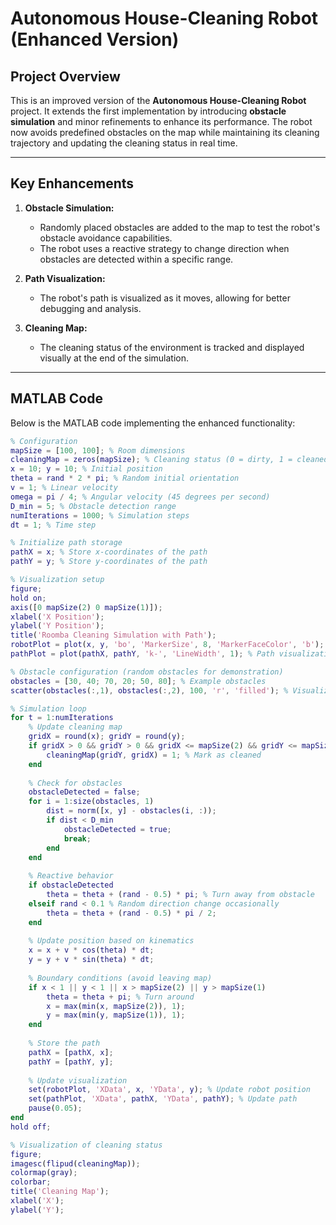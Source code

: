 # Autonomous House-Cleaning Robot (Enhanced Version)

## Project Overview
This is an improved version of the **Autonomous House-Cleaning Robot** project. It extends the first implementation by introducing **obstacle simulation** and minor refinements to enhance its performance. The robot now avoids predefined obstacles on the map while maintaining its cleaning trajectory and updating the cleaning status in real time.

---

## Key Enhancements
1. **Obstacle Simulation:**
   - Randomly placed obstacles are added to the map to test the robot's obstacle avoidance capabilities.
   - The robot uses a reactive strategy to change direction when obstacles are detected within a specific range.

2. **Path Visualization:**
   - The robot's path is visualized as it moves, allowing for better debugging and analysis.

3. **Cleaning Map:**
   - The cleaning status of the environment is tracked and displayed visually at the end of the simulation.

---

## MATLAB Code
Below is the MATLAB code implementing the enhanced functionality:

```matlab
% Configuration
mapSize = [100, 100]; % Room dimensions
cleaningMap = zeros(mapSize); % Cleaning status (0 = dirty, 1 = cleaned)
x = 10; y = 10; % Initial position
theta = rand * 2 * pi; % Random initial orientation
v = 1; % Linear velocity
omega = pi / 4; % Angular velocity (45 degrees per second)
D_min = 5; % Obstacle detection range
numIterations = 1000; % Simulation steps
dt = 1; % Time step

% Initialize path storage
pathX = x; % Store x-coordinates of the path
pathY = y; % Store y-coordinates of the path

% Visualization setup
figure;
hold on;
axis([0 mapSize(2) 0 mapSize(1)]);
xlabel('X Position');
ylabel('Y Position');
title('Roomba Cleaning Simulation with Path');
robotPlot = plot(x, y, 'bo', 'MarkerSize', 8, 'MarkerFaceColor', 'b'); % Robot position
pathPlot = plot(pathX, pathY, 'k-', 'LineWidth', 1); % Path visualization

% Obstacle configuration (random obstacles for demonstration)
obstacles = [30, 40; 70, 20; 50, 80]; % Example obstacles
scatter(obstacles(:,1), obstacles(:,2), 100, 'r', 'filled'); % Visualize obstacles

% Simulation loop
for t = 1:numIterations
    % Update cleaning map
    gridX = round(x); gridY = round(y);
    if gridX > 0 && gridY > 0 && gridX <= mapSize(2) && gridY <= mapSize(1)
        cleaningMap(gridY, gridX) = 1; % Mark as cleaned
    end
    
    % Check for obstacles
    obstacleDetected = false;
    for i = 1:size(obstacles, 1)
        dist = norm([x, y] - obstacles(i, :));
        if dist < D_min
            obstacleDetected = true;
            break;
        end
    end
    
    % Reactive behavior
    if obstacleDetected
        theta = theta + (rand - 0.5) * pi; % Turn away from obstacle
    elseif rand < 0.1 % Random direction change occasionally
        theta = theta + (rand - 0.5) * pi / 2;
    end
    
    % Update position based on kinematics
    x = x + v * cos(theta) * dt;
    y = y + v * sin(theta) * dt;
    
    % Boundary conditions (avoid leaving map)
    if x < 1 || y < 1 || x > mapSize(2) || y > mapSize(1)
        theta = theta + pi; % Turn around
        x = max(min(x, mapSize(2)), 1);
        y = max(min(y, mapSize(1)), 1);
    end
    
    % Store the path
    pathX = [pathX, x];
    pathY = [pathY, y];
    
    % Update visualization
    set(robotPlot, 'XData', x, 'YData', y); % Update robot position
    set(pathPlot, 'XData', pathX, 'YData', pathY); % Update path
    pause(0.05);
end
hold off;

% Visualization of cleaning status
figure;
imagesc(flipud(cleaningMap));
colormap(gray);
colorbar;
title('Cleaning Map');
xlabel('X');
ylabel('Y');
